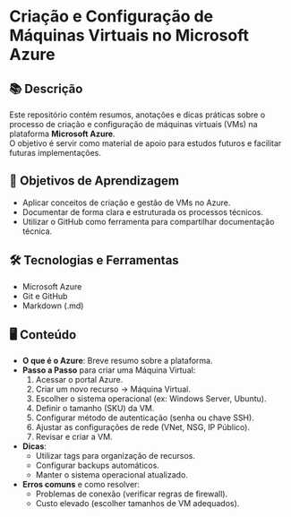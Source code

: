 # Criação e Configuração de Máquinas Virtuais no Microsoft Azure

## 📚 Descrição
Este repositório contém resumos, anotações e dicas práticas sobre o processo de criação e configuração de máquinas virtuais (VMs) na plataforma **Microsoft Azure**.  
O objetivo é servir como material de apoio para estudos futuros e facilitar futuras implementações.

## 🎯 Objetivos de Aprendizagem
- Aplicar conceitos de criação e gestão de VMs no Azure.
- Documentar de forma clara e estruturada os processos técnicos.
- Utilizar o GitHub como ferramenta para compartilhar documentação técnica.

## 🛠️ Tecnologias e Ferramentas
- Microsoft Azure
- Git e GitHub
- Markdown (.md)

## 🖥️ Conteúdo
- **O que é o Azure**: Breve resumo sobre a plataforma.
- **Passo a Passo** para criar uma Máquina Virtual:
  1. Acessar o portal Azure.
  2. Criar um novo recurso -> Máquina Virtual.
  3. Escolher o sistema operacional (ex: Windows Server, Ubuntu).
  4. Definir o tamanho (SKU) da VM.
  5. Configurar método de autenticação (senha ou chave SSH).
  6. Ajustar as configurações de rede (VNet, NSG, IP Público).
  7. Revisar e criar a VM.
- **Dicas**:
  - Utilizar tags para organização de recursos.
  - Configurar backups automáticos.
  - Manter o sistema operacional atualizado.
- **Erros comuns** e como resolver:
  - Problemas de conexão (verificar regras de firewall).
  - Custo elevado (escolher tamanhos de VM adequados).


